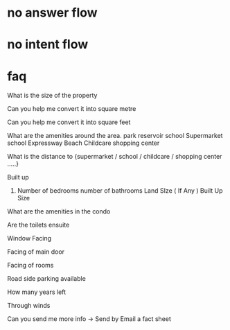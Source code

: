 # no answer flow

# no intent flow


# faq
What is the size of the property 

Can you help me convert it into square metre

Can you help me convert it into square feet

What are the amenities around the area.
park
reservoir
school
Supermarket
school
Expressway
Beach
Childcare
shopping center


What is the distance to {supermarket / school / childcare / shopping center .....}

Built up
1. Number of bedrooms
number of bathrooms
Land SIze ( If Any )
Built Up Size

What are the amenities in the condo 


Are the toilets ensuite


Window Facing



Facing of main door


Facing of rooms


Road side parking available

How many years left



Through winds


Can you send me more info 
-> Send by Email a fact sheet
